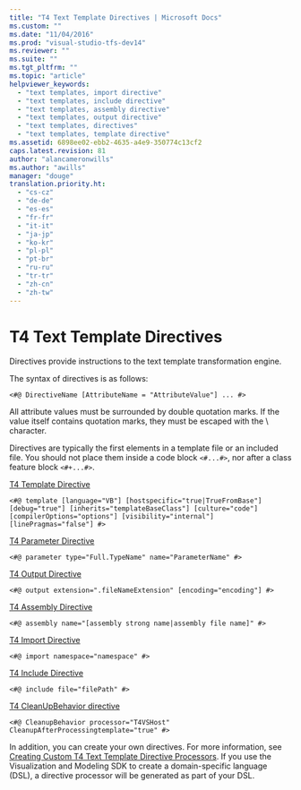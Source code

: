 ```yaml
---
title: "T4 Text Template Directives | Microsoft Docs"
ms.custom: ""
ms.date: "11/04/2016"
ms.prod: "visual-studio-tfs-dev14"
ms.reviewer: ""
ms.suite: ""
ms.tgt_pltfrm: ""
ms.topic: "article"
helpviewer_keywords: 
  - "text templates, import directive"
  - "text templates, include directive"
  - "text templates, assembly directive"
  - "text templates, output directive"
  - "text templates, directives"
  - "text templates, template directive"
ms.assetid: 6898ee02-ebb2-4635-a4e9-350774c13cf2
caps.latest.revision: 81
author: "alancameronwills"
ms.author: "awills"
manager: "douge"
translation.priority.ht: 
  - "cs-cz"
  - "de-de"
  - "es-es"
  - "fr-fr"
  - "it-it"
  - "ja-jp"
  - "ko-kr"
  - "pl-pl"
  - "pt-br"
  - "ru-ru"
  - "tr-tr"
  - "zh-cn"
  - "zh-tw"
---
```

# T4 Text Template Directives
Directives provide instructions to the text template transformation engine.  
  
 The syntax of directives is as follows:  
  
```  
<#@ DirectiveName [AttributeName = "AttributeValue"] ... #>  
```  
  
 All attribute values must be surrounded by double quotation marks. If the value itself contains quotation marks, they must be escaped with the \ character.  
  
 Directives are typically the first elements in a template file or an included file. You should not place them inside a code block `<#...#>`, nor after a class feature block `<#+...#>`.  
  
 [T4 Template Directive](../modeling/t4-template-directive.md)  
 ```  
<#@ template [language="VB"] [hostspecific="true|TrueFromBase"] [debug="true"] [inherits="templateBaseClass"] [culture="code"] [compilerOptions="options"] [visibility="internal"] [linePragmas="false"] #>  
```  
  
 [T4 Parameter Directive](../modeling/t4-parameter-directive.md)  
 ```  
<#@ parameter type="Full.TypeName" name="ParameterName" #>  
```  
  
 [T4 Output Directive](../modeling/t4-output-directive.md)  
 ```  
<#@ output extension=".fileNameExtension" [encoding="encoding"] #>  
```  
  
 [T4 Assembly Directive](../modeling/t4-assembly-directive.md)  
 ```  
<#@ assembly name="[assembly strong name|assembly file name]" #>  
```  
  
 [T4 Import Directive](../modeling/t4-import-directive.md)  
 ```  
<#@ import namespace="namespace" #>  
```  
  
 [T4 Include Directive](../modeling/t4-include-directive.md)  
 ```  
<#@ include file="filePath" #>  
```  
  
 [T4 CleanUpBehavior directive](../modeling/t4-cleanupbehavior-directive.md)  
 ```  
<#@ CleanupBehavior processor="T4VSHost" CleanupAfterProcessingtemplate="true" #>  
```  
  
 In addition, you can create your own directives. For more information, see [Creating Custom T4 Text Template Directive Processors](../modeling/creating-custom-t4-text-template-directive-processors.md). If you use the Visualization and Modeling SDK to create a domain-specific language (DSL), a directive processor will be generated as part of your DSL.